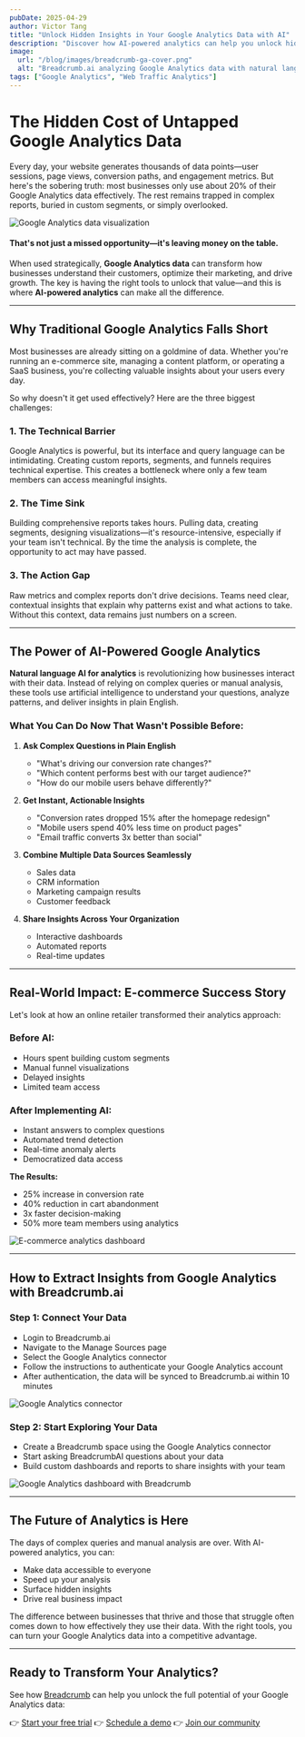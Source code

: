 ```yaml
---
pubDate: 2025-04-29
author: Victor Tang
title: "Unlock Hidden Insights in Your Google Analytics Data with AI"
description: "Discover how AI-powered analytics can help you unlock hidden patterns in your Google Analytics data. Get instant insights, automate reporting, and make data-driven decisions faster."
image:
  url: "/blog/images/breadcrumb-ga-cover.png"
  alt: "Breadcrumb.ai analyzing Google Analytics data with natural language interface"
tags: ["Google Analytics", "Web Traffic Analytics"]
---
```


# The Hidden Cost of Untapped Google Analytics Data

Every day, your website generates thousands of data points—user sessions, page views, conversion paths, and engagement metrics. But here's the sobering truth: most businesses only use about 20% of their Google Analytics data effectively. The rest remains trapped in complex reports, buried in custom segments, or simply overlooked.

![Google Analytics data visualization](/blog/images/ga-interface.png)

#### That's not just a missed opportunity—it's leaving money on the table.

When used strategically, **Google Analytics data** can transform how businesses understand their customers, optimize their marketing, and drive growth. The key is having the right tools to unlock that value—and this is where **AI-powered analytics** can make all the difference.

---

## Why Traditional Google Analytics Falls Short

Most businesses are already sitting on a goldmine of data. Whether you're running an e-commerce site, managing a content platform, or operating a SaaS business, you're collecting valuable insights about your users every day.

So why doesn't it get used effectively? Here are the three biggest challenges:

### 1. The Technical Barrier

Google Analytics is powerful, but its interface and query language can be intimidating. Creating custom reports, segments, and funnels requires technical expertise. This creates a bottleneck where only a few team members can access meaningful insights.

### 2. The Time Sink

Building comprehensive reports takes hours. Pulling data, creating segments, designing visualizations—it's resource-intensive, especially if your team isn't technical. By the time the analysis is complete, the opportunity to act may have passed.

### 3. The Action Gap

Raw metrics and complex reports don't drive decisions. Teams need clear, contextual insights that explain why patterns exist and what actions to take. Without this context, data remains just numbers on a screen.

---

## The Power of AI-Powered Google Analytics

**Natural language AI for analytics** is revolutionizing how businesses interact with their data. Instead of relying on complex queries or manual analysis, these tools use artificial intelligence to understand your questions, analyze patterns, and deliver insights in plain English.

### What You Can Do Now That Wasn't Possible Before:

1. **Ask Complex Questions in Plain English**
   - "What's driving our conversion rate changes?"
   - "Which content performs best with our target audience?"
   - "How do our mobile users behave differently?"

2. **Get Instant, Actionable Insights**
   - "Conversion rates dropped 15% after the homepage redesign"
   - "Mobile users spend 40% less time on product pages"
   - "Email traffic converts 3x better than social"

3. **Combine Multiple Data Sources Seamlessly**
   - Sales data
   - CRM information
   - Marketing campaign results
   - Customer feedback

4. **Share Insights Across Your Organization**
   - Interactive dashboards
   - Automated reports
   - Real-time updates

---

## Real-World Impact: E-commerce Success Story

Let's look at how an online retailer transformed their analytics approach:

### Before AI:
- Hours spent building custom segments
- Manual funnel visualizations
- Delayed insights
- Limited team access

### After Implementing AI:
- Instant answers to complex questions
- Automated trend detection
- Real-time anomaly alerts
- Democratized data access

**The Results:**
- 25% increase in conversion rate
- 40% reduction in cart abandonment
- 3x faster decision-making
- 50% more team members using analytics

![E-commerce analytics dashboard](/blog/images/breadcrumb-ga-ecommerce.png)

---

## How to Extract Insights from Google Analytics with Breadcrumb.ai

### Step 1: Connect Your Data
- Login to Breadcrumb.ai
- Navigate to the Manage Sources page
- Select the Google Analytics connector
- Follow the instructions to authenticate your Google Analytics account
- After authentication, the data will be synced to Breadcrumb.ai within 10 minutes

![Google Analytics connector](/blog/images/breadcrumb-ga-connector.png)

### Step 2: Start Exploring Your Data
- Create a Breadcrumb space using the Google Analytics connector
- Start asking BreadcrumbAI questions about your data
- Build custom dashboards and reports to share insights with your team

![Google Analytics dashboard with Breadcrumb](/blog/images/breadcrumb-ga-dashboard.png)

---

## The Future of Analytics is Here

The days of complex queries and manual analysis are over. With AI-powered analytics, you can:

- Make data accessible to everyone
- Speed up your analysis
- Surface hidden insights
- Drive real business impact

The difference between businesses that thrive and those that struggle often comes down to how effectively they use their data. With the right tools, you can turn your Google Analytics data into a competitive advantage.

---

## Ready to Transform Your Analytics?

See how [Breadcrumb](https://www.breadcrumb.ai) can help you unlock the full potential of your Google Analytics data:

👉 [Start your free trial](https://www.breadcrumb.ai)
👉 [Schedule a demo](https://www.breadcrumb.ai/demo)
👉 [Join our community](https://join.slack.com/t/breadcrumbcommunity/shared_invite/zt-26maq86pe-sQqPQ7WTPn6mkJEwqBIvHw)